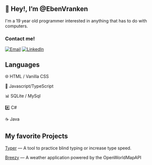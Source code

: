 ## 👋 Hey!, I’m @EbenVranken

I'm a 19 year old programmer interested in anything that has to do
with computers. 

### Contact me!
[![Email](https://img.shields.io/badge/-Gmail-000?logo=gmail)](
d15gu15s@protonmail.com)
[![LinkedIn](https://img.shields.io/badge/LinkedIn-000?logo=linkedin)](https://www.linkedin.com/in/eben-vranken-66b053224/)

## Languages
🌐 HTML / Vanilla CSS

📜 Javascript/TypeScript

📊 SQLite / MySql

#️⃣ C#

☕ Java

## My favorite Projects
[Typer](https://eben-vranken.github.io/typer/) — A tool to practice blind typing or increase type speed.

[Breezy](https://eben-vranken.github.io/breezy/) — A weather application powered by the OpenWorldMapAPI

